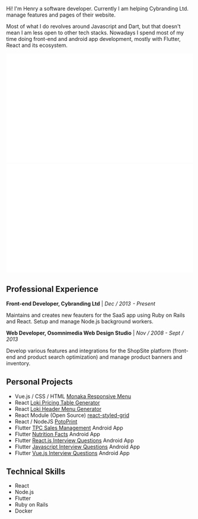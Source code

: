  Hi! I'm Henry a software developer. Currently I am helping Cybranding Ltd. manage features and pages of their website.
 
 Most of what I do revolves around Javascript and Dart, but that doesn't mean I am less open to other tech stacks. Nowadays I spend most of my time doing front-end and android app development, mostly with Flutter, React and its ecosystem.
 
 <!--If you want to reach out for anything, you can find me at the **@ihenvyr** handle, or e-mail me at ihenvyr@gmail.com.-->
 
 
<!--  ### Hi there 👋 -->

 <!--* 🔭 I’m currently working on *React.js* and *Flutter*
 * 🌱 I’m currently learning *Typescript*
 * 👯 I’m looking to collaborate on *React.js and Flutter*-->

 ![](https://github.com/ihenvyr/github-stats/blob/master/generated/overview.svg)
 ![](https://github.com/ihenvyr/github-stats/blob/master/generated/languages.svg)
 
 <!--![](https://komarev.com/ghpvc/?username=ihenvyr&color=blue)-->
 
 ## Professional Experience
 
 **Front-end Developer, Cybranding Ltd** | *Dec / 2013  - Present*
 
 Maintains and creates new feauters for the SaaS app using Ruby on Rails and React. Setup and manage Node.js background workers.
 
 **Web Developer, Osomnimedia Web Design Studio** | *Nov / 2008 - Sept / 2013*
 
 Develop various features and integrations for the ShopSite platform (front-end and product search optimization) and manage product banners and inventory.
 
 ## Personal Projects
 
<!--  * React / Typescript / Ruby on Rails / NodeJS [Hashtagify](https://hashtagify.me) -->
 * Vue.js / CSS / HTML [Monaka Responsive Menu](https://codecanyon.net/item/monaka-responsive-menu/25551352)
 * React [Loki Pricing Table Generator](https://codecanyon.net/item/loki-pricing-table-generator/22536551)
 * React [Loki Header Menu Generator](https://codecanyon.net/item/loki-header-menu-generator/22839687)
 * React Module (Open Source) [react-styled-grid](https://www.npmjs.com/package/react-styled-grid)
 * React / NodeJS [PotoPrint](https://potoprint.ihenvyr.com/)
 * Flutter [TPC Sales Management](https://play.google.com/store/apps/details?id=com.ihenvyr.tpc_app) Android App
 * Flutter [Nutrition Facts](https://play.google.com/store/apps/details?id=com.ihenvyr.nutrition_facts_app) Android App
 * Flutter [React.js Interview Questions](https://play.google.com/store/apps/details?id=com.ihenvyr.reactjs_interview_questions_app) Android App
 * Flutter [Javascript Interview Questions](https://play.google.com/store/apps/details?id=com.ihenvyr.javascript_interview_questions_app) Android App
 * Flutter [Vue.js Interview Questions](https://play.google.com/store/apps/details?id=com.ihenvyr.viewjs_interview_questions_app) Android App

 <!--## Education
 
 B.Sc. in Marine Transportation, DMMACSP of Davao City | *1999 - 2002*-->
 
 ## Technical Skills
 
 * React
 * Node.js
 * Flutter
 * Ruby on Rails
 * Docker
 
<!-- 🤔 I’m looking for help with ...-->
 
<!--  💬 Ask me about ... -->
 
<!--  📫 How to reach me: ... -->
 
<!--  😄 Pronouns: ... -->
<!--  ⚡ Fun fact: ... -->
